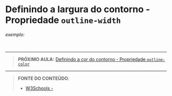 # Definindo a largura do contorno - Propriedade `outline-width`





###### exemplo:

``` css
```





***

> **PRÓXIMO AULA:** [Definindo a cor do contorno - Propriedade `outline-color`](../7.3-outline-color)

***


> **FONTE DO CONTEÚDO**:
>
> - [W3Schools - ]()
